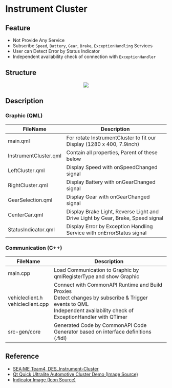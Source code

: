 # Instrument Cluster

## Feature

- Not Provide Any Service
- Subscribe `Speed`, `Battery`, `Gear`, `Brake`, `ExceptionHandling` Services
- User can Detect Error by Status Indicator
- Independent availability check of connection with `ExceptionHandler`

## Structure

<p align="center">
  <img src="https://github.com/SEA-ME-Team4/app-hu/assets/120576021/d5972534-e14a-49e3-bc36-9d27ad03406e">
</p>

## Description

### Graphic (QML)

| FileName | Description |
| --- | --- |
| main.qml | For rotate InstrumentCluster to fit our Display (1280 x 400, 7.9inch) |
| InstrumentCluster.qml | Contain all properties, Parent of these below |
| LeftCluster.qml | Display Speed with onSpeedChanged signal |
| RightCluster.qml | Display Battery with onGearChanged signal |
| GearSelection.qml | Display Gear with onGearChanged signal |
| CenterCar.qml | Display Brake Light, Reverse Light and Drive Light by Gear, Brake, Speed signal |
| StatusIndicator.qml | Display Error by Exception Handling Service with onErrorStatus signal |

### Communication (C++)

| FileName | Description |
| --- | --- |
| main.cpp | Load Communication to Graphic by qmlRegisterType and show Graphic |
| vehicleclient.h <br/> vehicleclient.cpp | Connect with CommonAPI Runtime and Build Proxies <br/> Detect changes by subscribe & Trigger events to QML <br/> Independent availability check of ExceptionHandler with QTimer |
| src-gen/core | Generated Code by CommonAPI Code Generator based on interface definitions (.fidl) |

## Reference
- [SEA:ME Team4, DES_Instrument-Cluster](https://github.com/SEA-ME-Team4/DES_Instrument-Cluster)
- [Qt Quick Ultralite Automotive Cluster Demo (Image Source)](https://doc.qt.io/QtForMCUs-2.5/quickultralite-automotive-example.html)
- [Indicator Image (Icon Source)](https://www.flaticon.com/kr/free-icons/)

